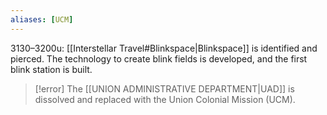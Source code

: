 ```yaml
---
aliases: [UCM]
---
```


3130–3200u: [[Interstellar Travel#Blinkspace|Blinkspace]] is identified and pierced. The technology to create blink fields is developed, and the first blink station is built. 
>[!error]
>The [[UNION ADMINISTRATIVE DEPARTMENT|UAD]] is dissolved and replaced with the Union Colonial Mission (UCM).